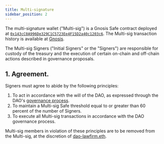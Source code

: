 ```yaml
---
title: Multi-signature
sidebar_position: 2
---
```


The multi-signature wallet ("Multi-sig") is a Gnosis Safe contract deployed at [`0x143cC0A996De329C1C5723Ee4F15D2a40c1203c6`](https://etherscan.io/address/0x143cC0A996De329C1C5723Ee4F15D2a40c1203c6). The Multi-sig transaction history is available at [Gnosis](/dao/governance/gnosis).

The Multi-sig Signers ("Initial Signers" or the "Signers") are responsible for custody of the treasury and the execution of certain on-chain and off-chain actions described in governance proposals.

## 1. Agreement.

Signers must agree to abide by the following principles:

1. To act in accordance with the will of the DAO, as expressed through the DAO's [governance process](process).
2. To maintain a Multi-sig Safe threshold equal to or greater than 60 percent of the number of Signers.
3. To execute all Multi-sig transactions in accordance with the DAO governance process.

Multi-sig members in violation of these principles are to be removed from the Multi-sig, at the discretion of [dao-lawfirm.eth](https://dao-lawfirm.xyz).
